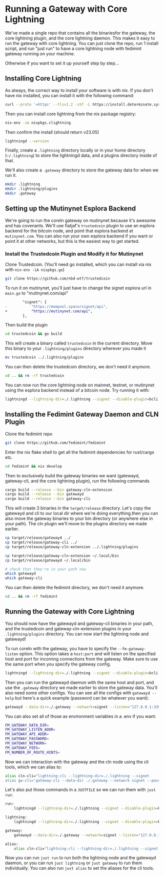 # Running a Gateway with Core Lightning

We've made a single repo that contains all the binariesfor the gateway, the core lightning plugin, and the core lightning daemon. This makes it easy to run the gateway with core lightning. You can just clone the repo, run 1 install script, and run "just run" to have a core lightning node with fedimint gateway running on your machine.

Otherwise if you want to set it up yourself step by step...

## Installing Core Lightning

As always, the correct way to install your software is with nix. If you don't have nix installed, you can install it with the following command:

```bash
curl --proto '=https' --tlsv1.2 -sSf -L https://install.determinate.systems/nix | sh -s -- install
```

Then you can install core lightning from the nix package registry:

```bash
nix-env -iA nixpkgs.clightning
```

Then confirm the install (should return v23.05)

```bash
lightningd --version
```

Finally, create a `.lightning` directory locally or in your home directory (`~/.lightning`) to store the lightningd data, and a plugins directory inside of that.

We'll also create a `.gateway` directory to store the gateway data for when we run it.

```bash
mkdir .lightning
mkdir .lightning/plugins
mkdir .gateway
```

## Setting up the Mutinynet Esplora Backend

We're going to run the coreln gateway on mutinynet because it's awesome and has covenants. We'll use fiatjaf's `trustedcoin` plugin to use an esplora backend for the bitcoin node, and point that esplora backend at `mutinynet.com`. You can also run your own esplora backend if you want or point it at other networks, but this is the easiest way to get started.

### Install the Trustedcoin Plugin and Modify it for Mutinynet

Clone Trustedcoin. (You'll need go installed, which you can install via nix with `nix-env -iA nixpkgs.go`)

```bash
git clone https://github.com/nbd-wtf/trustedcoin
```

To run it on mutinynet, you'll just have to change the signet esplora url in `main.go` to "mutinynet.com/api"

```diff
		"signet": {
-			"https://mempool.space/signet/api",
+			"https://mutinynet.com/api",
		},
```

Then build the plugin

```bash
cd trustedcoin && go build
```

This will create a binary called `trustedcoin` in the current directory. Move this binary to your `.lightning/plugins` directory wherever you made it

```bash
mv trustedcoin ../.lightning/plugins
```

You can then delete the trustedcoin directory, we don't need it anymore.

```bash
cd .. && rm -rf trustedcoin
```

You can now run the core lightning node on mainnet, testnet, or mutinynet using the esplora backend instead of a bitcoin node. Try running it with:

```bash
lightningd --lightning-dir=./.lightning --signet --disable-plugin=bcli
```

## Installing the Fedimint Gateway Daemon and CLN Plugin

Clone the fedimint repo

```bash
git clone https://github.com/fedimint/fedimint
```

Enter the nix flake shell to get all the fedimint dependencies for rust/cargo etc.

```bash
cd fedimint && nix develop
```

Then to exclusively build the gateway binaries we want (gatewayd, gateway-cli, and the core lightning plugin), run the following commands

```bash
cargo build --release --bin gateway-cln-extension
cargo build --release --bin gatewayd
cargo build --release --bin gateway-cli
```

This will create 3 binaries in the `target/release` directory. Let's copy the gatewayd and cli to our local dir where we're doing everything.then you can also move the gateway binaries to your bin directory (or anywhere else in your path). The cln plugin we'll move to the plugins directory we made earlier.

```bash
cp target/release/gatewayd ../
cp target/release/gateway-cli ../
cp target/release/gateway-cln-extension ../.lightning/plugins

cp target/release/gateway-cln-extension ~/.local/bin
cp target/release/gatewayd ~/.local/bin

# check that they're in your path now
which gatewayd
which gateway-cli
```

You can then delete the fedimint directory, we don't need it anymore.

```bash
cd .. && rm -rf fedimint
```

## Running the Gateway with Core Lightning

You should now have the gatewayd and gateway-cli binaries in your path, and the trustedcoin and gateway-cln-extension plugins in your `.lightning/plugins` directory. You can now start the lightning node and gatewayd!

To run coreln with the gateway, you have to specify the `--fm-gateway-listen` option. This option takes a `host:port` and will listen on the specified host and port for incoming connections from the gateway. Make sure to use the same port when you specify the gateway config.

```bash
lightningd --lightning-dir=./.lightning --signet --disable-plugin=bcli --fm-gateway-listen "127.0.0.1:3301"
```

Then you can run the gatewayd daemon with the same host and port, and use the `.gateway` directory we made earlier to store the gateway data. You'll also need some other configs. You can see all the configs with `gatewayd --help` but here's a quick example (password can be whatever you want):

```bash
gatewayd --data-dir=./.gateway --network=signet --listen="127.0.0.1:3301" --api-addr="127.0.0.1:3300" --password "thereisnosecondbest"
```

You can also set all of those as environment variables in a .env if you want:

```bash
FM_GATEWAY_DATA_DIR=
FM_GATEWAY_LISTEN_ADDR=
FM_GATEWAY_API_ADDR=
FM_GATEWAY_PASSWORD=
FM_GATEWAY_NETWORK=
FM_GATEWAY_FEES=
FM_NUMBER_OF_ROUTE_HINTS=
```

Now we can interaction with the gateway and the cln node using the cli tools, which we can alias to:

```bash
alias cln-cli="lightning-cli --lightning-dir=./.lightning --signet
alias gw-cli='gateway-cli --data-dir ./.gateway --network signet --password "thereisnosecondbest"'
```

Let's also put those commands in a `JUSTFILE` so we can run them with `just run`:

```bash
run:
    lightningd --lightning-dir=./.lightning --signet --disable-plugin=bcli --fm-gateway-listen "127.0.0.1:3301" && gatewayd --data-dir=./.gateway --network=signet --listen="127.0.0.1:3301" --api-addr="127.0.0.1:3300" --password "thereisnosecondbest"

lightning:
    lightningd --lightning-dir=./.lightning --signet --disable-plugin=bcli --fm-gateway-listen "127.0.0.1:3301"

gateway:
    gatewayd --data-dir=./.gateway --network=signet --listen="127.0.0.1:3301" --api-addr="127.0.0.1:3300" --password "thereisnosecondbest"

alias:
    alias cln-cli="lightning-cli --lightning-dir=./.lightning --signet && alias gw-cli='gateway-cli --data-dir ./.gateway --network signet --password "thereisnosecondbest"'
```

Now you can run `just run` to run both the lightning node and the gatewayd daemon, or you can run `just lightning` or `just gateway` to run them individually. You can also run `just alias` to set the aliases for the cli tools.
